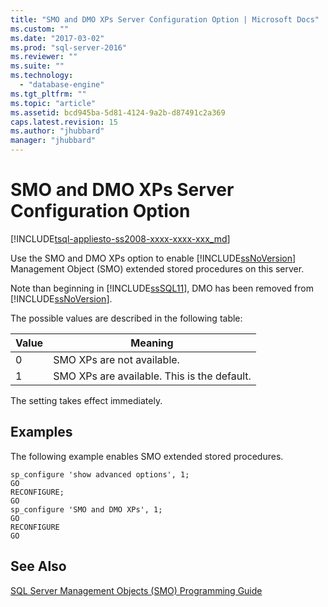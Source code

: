 ```yaml
---
title: "SMO and DMO XPs Server Configuration Option | Microsoft Docs"
ms.custom: ""
ms.date: "2017-03-02"
ms.prod: "sql-server-2016"
ms.reviewer: ""
ms.suite: ""
ms.technology: 
  - "database-engine"
ms.tgt_pltfrm: ""
ms.topic: "article"
ms.assetid: bcd945ba-5d81-4124-9a2b-d87491c2a369
caps.latest.revision: 15
ms.author: "jhubbard"
manager: "jhubbard"
---
```

# SMO and DMO XPs Server Configuration Option
[!INCLUDE[tsql-appliesto-ss2008-xxxx-xxxx-xxx_md](../../../a9retired/includes/tsql-appliesto-ss2008-xxxx-xxxx-xxx-md.md)]

  Use the SMO and DMO XPs option to enable [!INCLUDE[ssNoVersion](../../../a9notintoc/includes/ssnoversion-md.md)] Management Object (SMO) extended stored procedures on this server.  
  
 Note than beginning in [!INCLUDE[ssSQL11](../../../a9notintoc/includes/sssql11-md.md)], DMO has been removed from [!INCLUDE[ssNoVersion](../../../a9notintoc/includes/ssnoversion-md.md)].  
  
 The possible values are described in the following table:  
  
|Value|Meaning|  
|-----------|-------------|  
|0|SMO XPs are not available.|  
|1|SMO XPs are available. This is the default.|  
  
 The setting takes effect immediately.  
  
## Examples  
 The following example enables SMO extended stored procedures.  
  
```  
sp_configure 'show advanced options', 1;  
GO  
RECONFIGURE;  
GO  
sp_configure 'SMO and DMO XPs', 1;  
GO  
RECONFIGURE  
GO  
```  
  
## See Also  
 [SQL Server Management Objects &#40;SMO&#41; Programming Guide](../../../relational-databases/server-management-objects-smo/sql-server-management-objects-smo-programming-guide.md)  
  
  